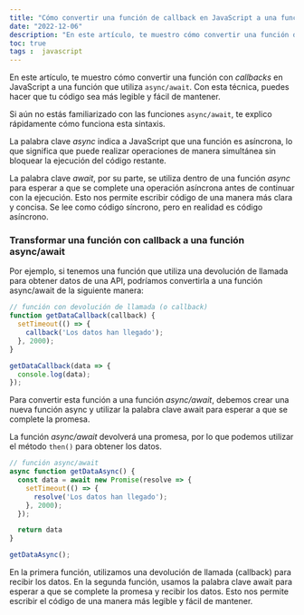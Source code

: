 ```yaml
---
title: "Cómo convertir una función de callback en JavaScript a una función async/await"
date: "2022-12-06"
description: "En este artículo, te muestro cómo convertir una función de devolución de llamada en JavaScript a una función que utiliza la palabra clave async/await. Con esta técnica, puedes hacer que tu código sea más legible y fácil de mantener."
toc: true
tags :  javascript
---
```


En este artículo, te muestro cómo convertir una función con *callbacks* en JavaScript a una función que utiliza `async/await`. Con esta técnica, puedes hacer que tu código sea más legible y fácil de mantener.

Si aún no estás familiarizado con las funciones `async/await`, te explico rápidamente cómo funciona esta sintaxis.

La palabra clave *async* indica a JavaScript que una función es asíncrona, lo que significa que puede realizar operaciones de manera simultánea sin bloquear la ejecución del código restante.

La palabra clave *await*, por su parte, se utiliza dentro de una función *async* para esperar a que se complete una operación asíncrona antes de continuar con la ejecución. Esto nos permite escribir código de una manera más clara y concisa. Se lee como código síncrono, pero en realidad es código asíncrono.

### Transformar una función con callback a una función async/await

Por ejemplo, si tenemos una función que utiliza una devolución de llamada para obtener datos de una API, podríamos convertirla a una función async/await de la siguiente manera:

```javascript
// función con devolución de llamada (o callback)
function getDataCallback(callback) {
  setTimeout(() => {
    callback('Los datos han llegado');
  }, 2000);
}

getDataCallback(data => {
  console.log(data);
});
```

Para convertir esta función a una función *async/await*, debemos crear una nueva función async y utilizar la palabra clave await para esperar a que se complete la promesa.

La función *async/await* devolverá una promesa, por lo que podemos utilizar el método `then()` para obtener los datos.

```javascript
// función async/await
async function getDataAsync() {
  const data = await new Promise(resolve => {
    setTimeout(() => {
      resolve('Los datos han llegado');
    }, 2000);
  });

  return data
}

getDataAsync();
```

En la primera función, utilizamos una devolución de llamada (callback) para recibir los datos. En la segunda función, usamos la palabra clave await para esperar a que se complete la promesa y recibir los datos. Esto nos permite escribir el código de una manera más legible y fácil de mantener.
